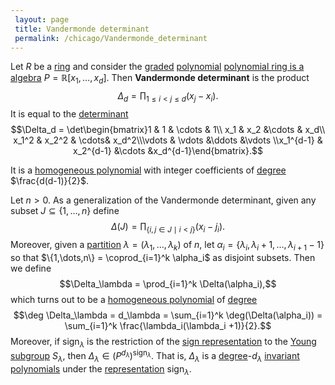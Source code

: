 ```yaml
---
 layout: page
 title: Vandermonde determinant
 permalink: /chicago/Vandermonde_determinant
---
```


Let $R$ be a [ring](https://defsmath.github.io/DefsMath/ring) and consider the [graded](https://defsmath.github.io/DefsMath/graded_algebra) [polynomial](https://defsmath.github.io/DefsMath/polynomial_ring) [polynomial ring is a algebra](https://defsmath.github.io/DefsMath/polynomial_ring_is_a_###############algebra)  $P = \mathbb R[x_1,\dots,x_d]$. Then **Vandermonde determinant** is the product $$\Delta_d = \prod_{1\leq i < j \leq d}(x_j- x_i).$$ It is equal to the [determinant](https://defsmath.github.io/DefsMath/determinant) $$\Delta_d = \det\begin{bmatrix}1 & 1 & \cdots & 1\\ x_1 & x_2 &\cdots & x_d\\ x_1^2 & x_2^2 & \cdots& x_d^2\\\vdots & \vdots &\ddots &\vdots \\x_1^{d-1} & x_2^{d-1} &\cdots &x_d^{d-1}\end{bmatrix}.$$ 

It is a [homogeneous polynomial](https://defsmath.github.io/DefsMath/homogeneous_polynomial) with integer coefficients of [degree](https://defsmath.github.io/DefsMath/degree_of_polynomial) $\frac{d(d-1)}{2}$.

Let $n > 0$. As a generalization of the Vandermonde determinant, given any subset $J\subseteq \{1,\dots,n\}$ define $$\Delta(J) = \prod_{\{i,j\in J \mid i < j\}}(x_i-j_i).$$ Moreover, given a [partition](https://defsmath.github.io/DefsMath/partition_of_an_integer) $\lambda = (\lambda_1,\dots, \lambda_k)$ of $n$, let $\alpha_i = \{\lambda_i, \lambda_i + 1, \dots, \lambda_{i+1} - 1\}$ so that $\{1,\dots,n\} = \coprod_{i=1}^k \alpha_i$ as disjoint subsets. Then we define $$\Delta_\lambda = \prod_{i=1}^k \Delta(\alpha_i),$$ which turns out to be a [homogeneous polynomial](https://defsmath.github.io/DefsMath/homogeneous_polynomial) of [degree](https://defsmath.github.io/DefsMath/#####################degree) $$\deg \Delta_\lambda = d_\lambda = \sum_{i=1}^k \deg(\Delta(\alpha_i)) = \sum_{i=1}^k \frac{\lambda_i(\lambda_i +1)}{2}.$$ Moreover, if $\text{sign}_\lambda$ is the restriction of the [sign representation](https://defsmath.github.io/DefsMath/sign_representation) to the [Young subgroup](https://defsmath.github.io/DefsMath/Young_subgroup) $S_\lambda$, then $\Delta_\lambda \in(P^{d_\lambda})^{\text{sign}_\lambda}$. That is, $\Delta_\lambda$ is a [degree](https://defsmath.github.io/DefsMath/#####################degree)-$d_\lambda$ [invariant polynomials](https://defsmath.github.io/DefsMath/invariant_polynomials_under_group_action) under the [representation](https://defsmath.github.io/DefsMath/group_representation) $\text{sign}_\lambda$.